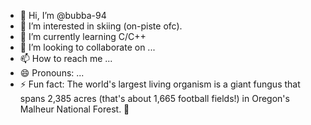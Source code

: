 - 👋 Hi, I’m @bubba-94
- 👀 I’m interested in skiing (on-piste ofc). 
- 🌱 I’m currently learning C/C++
- 💞️ I’m looking to collaborate on ...
- 📫 How to reach me ...
- 😄 Pronouns: ...
- ⚡ Fun fact: The world's largest living organism is a giant fungus that spans 2,385 acres (that's about 1,665 football fields!) in Oregon's Malheur National Forest. 🍄

<!---
bubba-94/bubba-94 is a ✨ special ✨ repository because its `README.md` (this file) appears on your GitHub profile.
You can click the Preview link to take a look at your changes.
--->
